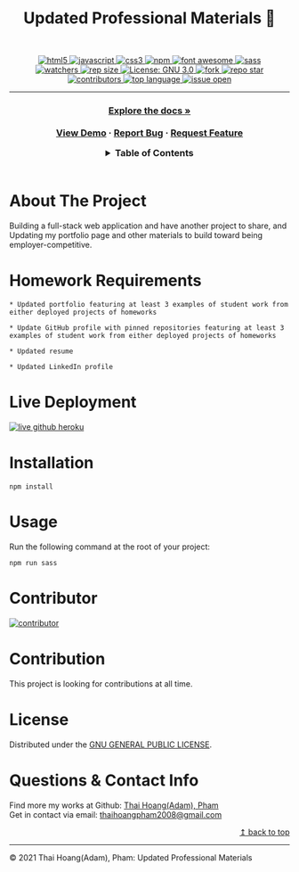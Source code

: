 <h1 align="center"> Updated Professional Materials 🚩</h1>
<br>
<p align="center">
  <a href="#">
  <img alt="html5" src="https://img.shields.io/badge/HTML5-E34F26?style=for-the-badge&logo=html5&logoColor=white" target="_blank" />
  <a href="#">
  <img alt="javascript" src="https://img.shields.io/badge/JavaScript-F7DF1E?style=for-the-badge&logo=javascriptlogoColor=black" target="_blank" />
  <a href="#">
  <img alt="css3" src="https://img.shields.io/badge/CSS3-1572B6?style=for-the-badge&logo=css3&logoColor=white" target="_blank" />
  <a href="#">
  <img alt="npm" src="https://img.shields.io/badge/npm-CB3837?style=for-the-badge&logo=npm&logoColor=white" target="_blank" />
  <a href="#">
  <img alt="font awesome" src="https://img.shields.io/badge/Font_Awesome-339AF0?style=for-the-badge&logo=fontawesome&logoColor=white" target="_blank" />
  <a href="#">
  <img alt="sass" src="https://img.shields.io/badge/Sass-CC6699?style=for-the-badge&logo=sass&logoColor=white" target="_blank" />
  <br>
  <a href="#">
  <img alt="watchers" src="https://img.shields.io/github/watchers/ThiHoangPham/updated-professional-materials?color=%2346b946&style=flat-square" target="_blank" />
  <a href="#">
  <img alt="rep size" src="https://img.shields.io/github/repo-size/ThiHoangPham/updated-professional-materials?style=flat-square" target="_blank" />
  <a href="https://github.com/ThiHoangPham/updated-professional-materials/blob/main/LICENSE">
  <img alt="License: GNU 3.0" src="https://img.shields.io/badge/license-GNU-yellow.svg?style=flat-square" target="_blank" />
  </a>
  <a href="#">
  <img alt="fork" src="https://img.shields.io/github/forks/ThiHoangPham/updated-professional-materials.svg?style=flat-square" target="_blank" />
  <a href="#">
  <img alt="repo star" src="https://img.shields.io/github/stars/ThiHoangPham/updated-professional-materials?color=%23ff00bf&style=flat-square" target="_blank" />
  </a>
  <a href="#">
  <img alt="contributors" src="https://img.shields.io/github/contributors/ThiHoangPham/updated-professional-materials?style=flat-square" target="_blank" />
  </a>
  <a href="#">
  <img alt="top language" src="https://img.shields.io/github/languages/top/ThiHoangPham/updated-professional-materials?color=%23ff4000&style=flat-square" target="_blank" />
  </a>
  <a href="#">
  <img alt="issue open" src="https://img.shields.io/github/issues-raw/ThiHoangPham/updated-professional-materials?style=flat-square" target="_blank" />
  </a>
</p>
<hr>

  <h3 align="center">
    <p align="center">
      <a href="https://github.com/ThiHoangPham/updated-professional-materials"><strong>Explore the docs »</strong></a>
      <br />
      <br />
      <a href="https://thihoangpham.github.io/updated-professional-materials/index.html">View Demo</a>
      ·
      <a href="https://github.com/ThiHoangPham/updated-professional-materials/issues">Report Bug</a>
      ·
      <a href="https://github.com/ThiHoangPham/updated-professional-materials/issues">Request Feature</a>
    </p>
  </table>

  <details>
    <summary>Table of Contents</summary>
    <ul>
      <li><a href="#about-the-project">About The Project</a>
      <li><a href="#homework-requirements">Homework Requirements</a></li>
      <li><a href="#live-deployment">Live Deployment</a></li>
      <li><a href="#installation">Installation</a></li>
      <li><a href="#usage">Usage</a></li>
      <li><a href="#contributor">Contributor</a></li>
      <li><a href="#contribution">Contribution</a></li>
      <li><a href="#license">License</a></li>
      <li><a href="#questions&-contact-info">Questions & Contact Info</a></li>
    </ul>
  </details>

  <br />

  # About The Project
  Building  a full-stack web application and have another project to share, and Updating my portfolio page and other materials to build toward being employer-competitive.

  # Homework Requirements
```
* Updated portfolio featuring at least 3 examples of student work from either deployed projects of homeworks

* Update GitHub profile with pinned repositories featuring at least 3 examples of student work from either deployed projects of homeworks

* Updated resume

* Updated LinkedIn profile
```

# Live Deployment 
<a href="https://thihoangpham.github.io/updated-professional-materials/index.html">
  <img alt="live github heroku" src="https://img.shields.io/badge/Demo-GitHub-100000?style=for-the-badge&logo=github&logoColor=white" target="_blank" />
  </a>

# Installation

`npm install`

# Usage
Run the following command at the root of your project:

`npm run sass`

# Contributor
<a href="https://github.com/ThiHoangPham/updated-professional-materials">
  <img alt="contributor" src="https://contrib.rocks/image?repo=ThiHoangPham/updated-professional-materials" target="_blank" />
  </a>

# Contribution
This project is looking for contributions at all time.

# License
  Distributed under the [GNU GENERAL PUBLIC LICENSE](https://www.gnu.org/licenses/gpl-3.0.en.html).

  # Questions & Contact Info
  Find more my works at Github: 
  [Thai Hoang(Adam), Pham](https://github.com/ThiHoangPham)
  </br>
  Get in contact via email: thaihoangpham2008@gmail.com

  <p align ="right"><a href="#">↥ back to top</a></p>

- - -

© 2021 Thai Hoang(Adam), Pham: Updated Professional Materials


